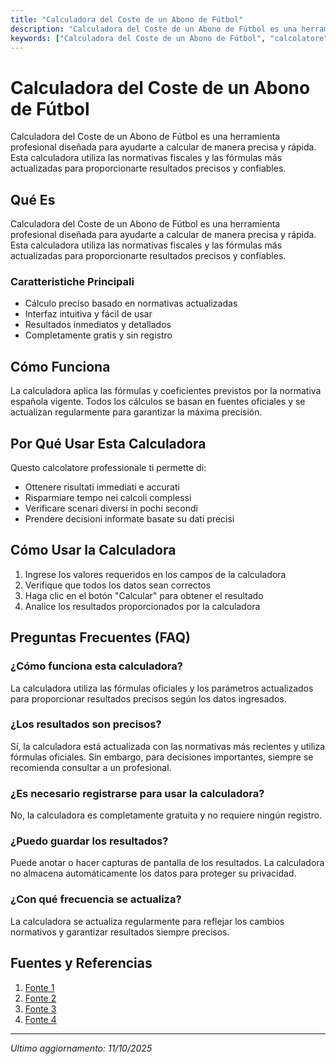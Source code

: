 ```yaml
---
title: "Calculadora del Coste de un Abono de Fútbol"
description: "Calculadora del Coste de un Abono de Fútbol es una herramienta profesional diseñada para ayudarte a calcular de manera precisa y rápida. Esta calculadora utiliza las normativas fiscales y las fórmulas más actualizadas para proporcionarte resultados precisos y confiables."
keywords: ["Calculadora del Coste de un Abono de Fútbol", "calcolatore", "calcolo online"]
---
```


# Calculadora del Coste de un Abono de Fútbol

Calculadora del Coste de un Abono de Fútbol es una herramienta profesional diseñada para ayudarte a calcular de manera precisa y rápida. Esta calculadora utiliza las normativas fiscales y las fórmulas más actualizadas para proporcionarte resultados precisos y confiables.

## Qué Es

Calculadora del Coste de un Abono de Fútbol es una herramienta profesional diseñada para ayudarte a calcular de manera precisa y rápida. Esta calculadora utiliza las normativas fiscales y las fórmulas más actualizadas para proporcionarte resultados precisos y confiables.

### Caratteristiche Principali

- Cálculo preciso basado en normativas actualizadas
- Interfaz intuitiva y fácil de usar
- Resultados inmediatos y detallados
- Completamente gratis y sin registro

## Cómo Funciona

La calculadora aplica las fórmulas y coeficientes previstos por la normativa española vigente. Todos los cálculos se basan en fuentes oficiales y se actualizan regularmente para garantizar la máxima precisión.

## Por Qué Usar Esta Calculadora

Questo calcolatore professionale ti permette di:

- Ottenere risultati immediati e accurati
- Risparmiare tempo nei calcoli complessi
- Verificare scenari diversi in pochi secondi
- Prendere decisioni informate basate su dati precisi

## Cómo Usar la Calculadora

1. Ingrese los valores requeridos en los campos de la calculadora
2. Verifique que todos los datos sean correctos
3. Haga clic en el botón "Calcular" para obtener el resultado
4. Analice los resultados proporcionados por la calculadora

## Preguntas Frecuentes (FAQ)

### ¿Cómo funciona esta calculadora?

La calculadora utiliza las fórmulas oficiales y los parámetros actualizados para proporcionar resultados precisos según los datos ingresados.

### ¿Los resultados son precisos?

Sí, la calculadora está actualizada con las normativas más recientes y utiliza fórmulas oficiales. Sin embargo, para decisiones importantes, siempre se recomienda consultar a un profesional.

### ¿Es necesario registrarse para usar la calculadora?

No, la calculadora es completamente gratuita y no requiere ningún registro.

### ¿Puedo guardar los resultados?

Puede anotar o hacer capturas de pantalla de los resultados. La calculadora no almacena automáticamente los datos para proteger su privacidad.

### ¿Con qué frecuencia se actualiza?

La calculadora se actualiza regularmente para reflejar los cambios normativos y garantizar resultados siempre precisos.

## Fuentes y Referencias

1. [Fonte 1](https://www.aceodds.com/es/calculadora-de-apuesta/parley.html)
2. [Fonte 2](https://legalbet.es/escuela-de-apuestas/como-calcular-las-cuotas-de-las-casas-de-apuestas/)
3. [Fonte 3](https://www.sambafoot.com/cl/apuestas/calculadoras/cuotas)
4. [Fonte 4](https://www.oddschecker.com/es/)

---

*Ultimo aggiornamento: 11/10/2025*
